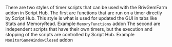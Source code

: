 There are two styles of timer scripts that can be used with the BrivGemFarm addon in Script Hub.
The first are functions that are run on a timer directly by Script Hub. This style is what is used for updated the GUI in tabs like Stats and MemoryRead.
Example ``MemoryFunctions`` addon
The second are independent scripts that have their own timers, but the execution and stopping of the scripts are controlled by Script Hub.
Example ``MonitorGameWindowClosed`` addon